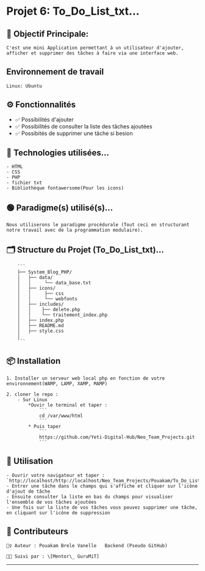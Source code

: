 # Projet 6: To_Do_List_txt... 

## 🎯 Objectif Principale:

    C'est une mini Application permettant à un utilisateur d'ajouter, afficher et supprimer des tâches à faire via une interface web.

## Environnement de travail
    Linux: Ubuntu

## ⚙️ Fonctionnalités

- ✅ Possibilités d'ajouter 
- ✅ Possibilités de consulter la liste des tâches ajoutées
- ✅ Possibités de supprimer une tâche si besion

## 🧠 Technologies utilisées...

    - HTML
    - CSS
    - PHP
    - fichier txt
    - Bibliothèque fontawersome(Pour les icons)

## 🟢 Paradigme(s) utilisé(s)...

    Nous utiliserons le paradigme procédurale (Tout ceci en structurant notre travail avec de la programmation modulaire).

## 🗂️ Structure du Projet (**To_Do_List_txt**)...

        ```
        ├── System_Blog_PHP/
        |   ├── data/
        │   │     └── data_base.txt
        │   ├── icons/
        │   │     ├── css
        │   │     └── webfonts
        │   ├── includes/
        │   │    ├── delete.php
        │   │    └── traitement_index.php
        │   ├── index.php
        │   ├── README.md
        │   ├── style.css
        │
        ```

## 📦 Installation

    1. Installer un serveur web local php en fonction de votre environnement(WAMP, LAMP, XAMP, MAMP)
   
    2. cloner le repo :
        - Sur Linux
            *Ouvir le terminal et taper :
                ```
                cd /var/www/html
                ```
            * Puis taper
                ```
                https://github.com/Yeti-Digital-Hub/Neo_Team_Projects.git
                ```

## 🚀 Utilisation

    - Ouvrir votre navigateur et taper : `http://localhost/http://localhost/Neo_Team_Projects/Pouakam/To_Do_List/index.php`
    - Entrer une tâche dans le champs qui s'affiche et cliquer sur l'icône d'ajout de tâche
    - Ensuite consulter la liste en bas du champs pour visualiser l'ensemble de vos tâches ajoutées
    - Une fois sur la liste de vos tâches vous pouvez supprimer une tâche, en cliquant sur l'icône de suppression


## 🤝 Contributeurs

    🙋‍♀️ Auteur : Pouakam Brele Vanelle   Backend (Pseudo GitHub)
    
    🧑‍🏫 Suivi par : \[Mentor\_ GuruMiT]

---